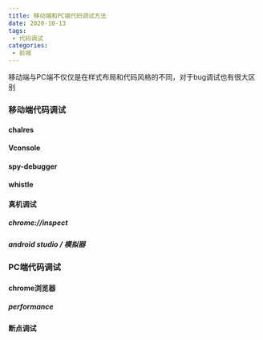 ```yaml
---
title: 移动端和PC端代码调试方法
date: 2020-10-13
tags:
 - 代码调试     
categories: 
 - 前端
---
```


移动端与PC端不仅仅是在样式布局和代码风格的不同，对于bug调试也有很大区别

### 移动端代码调试

#### chalres

####  Vconsole

#### spy-debugger

#### whistle

#### 真机调试

##### chrome://inspect
##### android studio / 模拟器

### PC端代码调试

#### chrome浏览器

##### performance
#### 断点调试